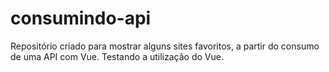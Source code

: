 # consumindo-api
Repositório criado para mostrar alguns sites favoritos, a partir do consumo de uma API com Vue. Testando a utilização do Vue.
